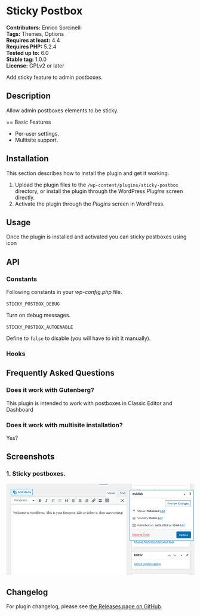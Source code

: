 # Sticky Postbox #
**Contributors:** Enrico Sorcinelli  
**Tags:** Themes, Options  
**Requires at least:** 4.4  
**Requires PHP:** 5.2.4  
**Tested up to:** 6.0  
**Stable tag:** 1.0.0  
**License:** GPLv2 or later  

Add sticky feature to admin postboxes.

## Description ##

Allow admin postboxes elements to be sticky.

== Basic Features

* Per-user settings.
* Multisite support.

## Installation ##

This section describes how to install the plugin and get it working.

1. Upload the plugin files to the `/wp-content/plugins/sticky-postbox` directory, or install the plugin through the WordPress _Plugins_ screen directly.
1. Activate the plugin through the _Plugins_ screen in WordPress.

## Usage ##

Once the plugin is installed and activated you can sticky postboxes using icon

## API ##

### Constants ###

Following constants in your _wp-config.php_ file.

`STICKY_POSTBOX_DEBUG`

Turn on debug messages.

`STICKY_POSTBOX_AUTOENABLE`

Define to `false` to disable (you will have to init it manually).

### Hooks ###

## Frequently Asked Questions ##

### Does it work with Gutenberg? ###

This plugin is intended to work with postboxes in Classic Editor and  Dashboard

### Does it work with multisite installation? ###

Yes?

## Screenshots ##

### 1. Sticky postboxes. ###
![Sticky postboxes.](https://raw.githubusercontent.com/enrico-sorcinelli/sticky-postbox/master/assets-wp/screenshot-1.png)


## Changelog ##

For plugin changelog, please see [the Releases page on GitHub](https://github.com/enrico-sorcinelli/sticky-postbox/releases).

